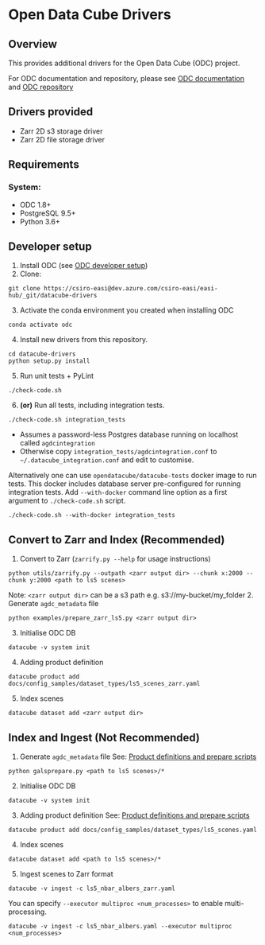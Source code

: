# Open Data Cube Drivers

## Overview

This provides additional drivers for the Open Data Cube (ODC) project.

For ODC documentation and repository, please see [ODC documentation](http://datacube-core.readthedocs.io/en/latest/) and [ODC repository](https://github.com/opendatacube/datacube-core/)

## Drivers provided

- Zarr 2D s3 storage driver
- Zarr 2D file storage driver

## Requirements

### System:
- ODC 1.8+
- PostgreSQL 9.5+
- Python 3.6+

## Developer setup

1. Install ODC (see [ODC developer setup](https://github.com/opendatacube/datacube-core#developer-setup))
2. Clone:
```
git clone https://csiro-easi@dev.azure.com/csiro-easi/easi-hub/_git/datacube-drivers
```
3. Activate the conda environment you created when installing ODC
```
conda activate odc
```
4. Install new drivers from this repository.
```
cd datacube-drivers
python setup.py install
```
5. Run unit tests + PyLint
```
./check-code.sh
```
6. **(or)** Run all tests, including integration tests.
```
./check-code.sh integration_tests
```
- Assumes a password-less Postgres database running on localhost called `agdcintegration`
- Otherwise copy ``integration_tests/agdcintegration.conf`` to `~/.datacube_integration.conf` and edit to customise.

Alternatively one can use ``opendatacube/datacube-tests`` docker image to run tests.
This docker includes database server pre-configured for running integration tests.
Add ``--with-docker`` command line option as a first argument to ``./check-code.sh`` script.
```
./check-code.sh --with-docker integration_tests
```

## Convert to Zarr and Index (Recommended)
1. Convert to Zarr (`zarrify.py --help` for usage instructions)
```
python utils/zarrify.py --outpath <zarr output dir> --chunk x:2000 --chunk y:2000 <path to ls5 scenes>
```
Note: `<zarr output dir>` can be a s3 path e.g. s3://my-bucket/my_folder
2.  Generate `agdc_metadata` file
```
python examples/prepare_zarr_ls5.py <zarr output dir>
```
3. Initialise ODC DB
```
datacube -v system init
```
4. Adding product definition
```
datacube product add docs/config_samples/dataset_types/ls5_scenes_zarr.yaml
```
5. Index scenes
```
datacube dataset add <zarr output dir>
```

## Index and Ingest (Not Recommended)
1. Generate `agdc_metadata` file
See: [Product definitions and prepare scripts](https://github.com/opendatacube/datacube-dataset-config)
```
python galsprepare.py <path to ls5 scenes>/*
```
2. Initialise ODC DB
```
datacube -v system init
```
3. Adding product definition
See: [Product definitions and prepare scripts](https://github.com/opendatacube/datacube-dataset-config)
```
datacube product add docs/config_samples/dataset_types/ls5_scenes.yaml
```
4. Index scenes
```
datacube dataset add <path to ls5 scenes>/*
```
5. Ingest scenes to Zarr format
```
datacube -v ingest -c ls5_nbar_albers_zarr.yaml
```
You can specify `--executor multiproc <num_processes>` to enable multi-processing.
```
datacube -v ingest -c ls5_nbar_albers.yaml --executor multiproc <num_processes>
```